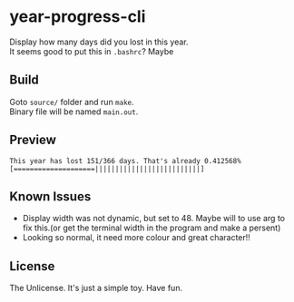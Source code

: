 # year-progress-cli

Display how many days did you lost in this year.\
It seems good to put this in `.bashrc`? Maybe

## Build

Goto `source/` folder and run `make`.\
Binary file will be named `main.out`.

## Preview

```text
This year has lost 151/366 days. That's already 0.412568%
[====================||||||||||||||||||||||||||]
```

## Known Issues

- Display width was not dynamic, but set to 48. Maybe will to use arg to fix this.(or get the terminal width in the program and make a persent)
- Looking so normal, it need more colour and great character!!

## License

The Unlicense. It's just a simple toy. Have fun.
